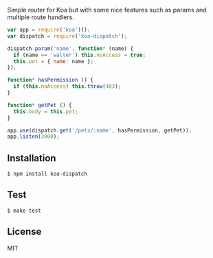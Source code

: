 Simple router for Koa but with some nice features such as params and multiple
route handlers.

```js
var app = require('koa')();
var dispatch = require('koa-dispatch');

dispatch.param('name', function* (name) {
  if (name == 'walter') this.noAccess = true;
  this.pet = { name: name };
});

function* hasPermission () {
  if (this.noAccess) this.throw(403);
}

function* getPet () {
  this.body = this.pet;
}

app.use(dispatch.get('/pets/:name', hasPermission, getPet));
app.listen(3000);

```

## Installation

```
$ npm install koa-dispatch
```

## Test

```
$ make test
```

## License

MIT
